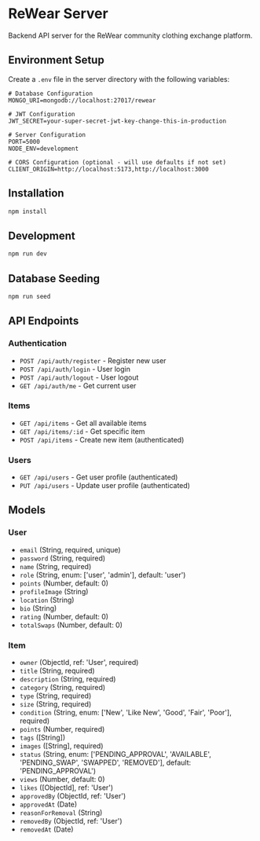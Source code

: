 # ReWear Server

Backend API server for the ReWear community clothing exchange platform.

## Environment Setup

Create a `.env` file in the server directory with the following variables:

```env
# Database Configuration
MONGO_URI=mongodb://localhost:27017/rewear

# JWT Configuration
JWT_SECRET=your-super-secret-jwt-key-change-this-in-production

# Server Configuration
PORT=5000
NODE_ENV=development

# CORS Configuration (optional - will use defaults if not set)
CLIENT_ORIGIN=http://localhost:5173,http://localhost:3000
```

## Installation

```bash
npm install
```

## Development

```bash
npm run dev
```

## Database Seeding

```bash
npm run seed
```

## API Endpoints

### Authentication
- `POST /api/auth/register` - Register new user
- `POST /api/auth/login` - User login
- `POST /api/auth/logout` - User logout
- `GET /api/auth/me` - Get current user

### Items
- `GET /api/items` - Get all available items
- `GET /api/items/:id` - Get specific item
- `POST /api/items` - Create new item (authenticated)

### Users
- `GET /api/users` - Get user profile (authenticated)
- `PUT /api/users` - Update user profile (authenticated)

## Models

### User
- `email` (String, required, unique)
- `password` (String, required)
- `name` (String, required)
- `role` (String, enum: ['user', 'admin'], default: 'user')
- `points` (Number, default: 0)
- `profileImage` (String)
- `location` (String)
- `bio` (String)
- `rating` (Number, default: 0)
- `totalSwaps` (Number, default: 0)

### Item
- `owner` (ObjectId, ref: 'User', required)
- `title` (String, required)
- `description` (String, required)
- `category` (String, required)
- `type` (String, required)
- `size` (String, required)
- `condition` (String, enum: ['New', 'Like New', 'Good', 'Fair', 'Poor'], required)
- `points` (Number, required)
- `tags` ([String])
- `images` ([String], required)
- `status` (String, enum: ['PENDING_APPROVAL', 'AVAILABLE', 'PENDING_SWAP', 'SWAPPED', 'REMOVED'], default: 'PENDING_APPROVAL')
- `views` (Number, default: 0)
- `likes` ([ObjectId], ref: 'User')
- `approvedBy` (ObjectId, ref: 'User')
- `approvedAt` (Date)
- `reasonForRemoval` (String)
- `removedBy` (ObjectId, ref: 'User')
- `removedAt` (Date)